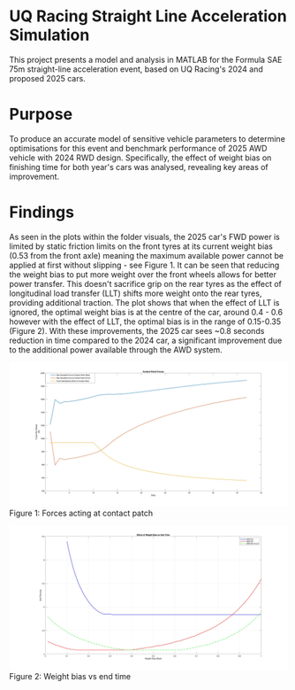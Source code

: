 # UQ Racing Straight Line Acceleration Simulation
This project presents a model and analysis in MATLAB for the Formula SAE 75m straight-line acceleration event, based on UQ Racing's 2024 and proposed 2025 cars. 

# Purpose
To produce an accurate model of sensitive vehicle parameters to determine optimisations for this event and benchmark performance of 2025 AWD vehicle with 2024 RWD design.
Specifically, the effect of weight bias on finishing time for both year's cars was analysed, revealing key areas of improvement.

# Findings
As seen in the plots within the folder visuals, the 2025 car's FWD power is limited by static friction limits on the front tyres at its current weight bias (0.53 from the front axle) meaning the maximum available power cannot be applied at first without slipping - see Figure 1.
It can be seen that reducing the weight bias to put more weight over the front wheels allows for better power transfer. This doesn't sacrifice grip on the rear tyres as the effect of longitudinal load transfer (LLT) shifts more weight onto the rear tyres, providing additional traction. The plot shows that when the effect of LLT is ignored, the optimal weight bias is at the centre of the car, around 0.4 - 0.6 however with the effect of LLT, the optimal bias is in the range of 0.15-0.35 (Figure 2). 
With these improvements, the 2025 car sees ~0.8 seconds reduction in time compared to the 2024 car, a significant improvement due to the additional power available through the AWD system.

![image 1](Visuals/Contact-Patch-Forces.jpg)
Figure 1: Forces acting at contact patch


![image 2](Visuals/Effect-of-Weight-Bias-on-End-Time.jpg)
Figure 2: Weight bias vs end time
